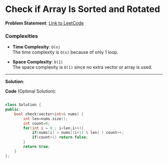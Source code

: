 
# Check if Array Is Sorted and Rotated

**Problem Statement**:
[Link to LeetCode](https://leetcode.com/problems/check-if-array-is-sorted-and-rotated/description/)

### Complexities

- **Time Complexity**: `O(n)`  
  The time complexity is `O(n)` because of only 1 loop.

- **Space Complexity**: `O(1)`  
  The space complexity is `O(1)` since no extra vector or array is used.

---

**Solution**:

**Code** (Optimal Solution):

```cpp

class Solution {
public:
    bool check(vector<int>& nums) {
        int len=nums.size();
        int count=0;
        for(int i = 0 ; i<len;i++){
            if(nums[i] > nums[(i+1) % len] ) count++;
            if(count>1) return false;
        }
        return true;
    }
};

